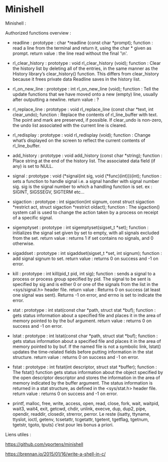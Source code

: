 # Minishell
Minishell : 

Authorized functions overview : 

- readline : prototype : char *readline (const char *prompt);
	      function : read a line from the terminal and return it, using the char * given as prompt.
	     return value : the line read without the final '\n'.

- rl_clear_history : prototype : void rl_clear_history (void);
		      function : Clear the history list by deleting all of the entries, in the same manner as the History library’s clear_history() function. This differs from clear_history because it frees private data Readline saves in the history list.

-  rl_on_new_line : prototype : int rl_on_new_line (void);
		     function : Tell the update functions that we have moved onto a new (empty) line, usually after outputting a newline.
		    return value : ?
		    
- rl_replace_line : prototype : void rl_replace_line (const char *text, int clear_undo);
		     function : Replace the contents of rl_line_buffer with text. The point and mark are preserved, if possible. If clear_undo is non-zero, the undo list associated with the current line is cleared.
		    
- rl_redisplay : prototype : void rl_redisplay (void);
		  function : Change what’s displayed on the screen to reflect the current contents of rl_line_buffer.
		 
- add_history : prototype : void add_history (const char *string);
		 function : Place string at the end of the history list. The associated data field (if any) is set to NULL.
		
- signal : prototype : void (*signal(int sig, void (*func)(int)))(int);
	    function : sets a function to handle signal i.e. a signal handler with signal number sig.
	   	sig is the signal number to which a handling function is set. ex : SIGINT, SIGSSEGV, SIGTERM etc...
	   	
- sigaction : prototype : int sigaction(int signum, const struct sigaction *restrict act, struct sigaction *restrict oldact);
	       function : The sigaction() system call is used to change the action taken by a process on receipt of a specific signal.

- sigemptyset : prototype : int sigemptyset(sigset_t *set);
		 function : initializes the signal set given by set to empty, with all signals excluded from the set.
		return value : returns 1 if set contains no signals, and 0 otherwise.

- sigaddset : prototype : int sigaddset(sigset_t *set, int signum);
	       function : add signal signum to set.
	      return value : returns 0 on success and -1 on error.
	      
- kill : prototype : int kill(pid_t pid, int sig);
	  function : sends a signal to a process or process group specified by pid. The signal to be sent is specified by sig and is either 0 or one of the signals from the list in the <sys/signal.h> header file.
	 return value : Returns 0 on success (at least one signal was sent). Returns -1 on error, and errno is set to indicate the error.

-  stat : prototype : int stat(const char *path, struct stat *buf);
	   function : gets status information about a specified file and places it in the area of memory pointed to by the buf argument.
	  return value : returns 0 on success and -1 on error.
	  
- lstat : prototype : int lstat(const char *path, struct stat *buf);
	   function : gets status information about a specified file and places it in the area of memory pointed to by buf. If the named file is not a symbolic link, lstat() updates the time-related fields before putting information in the stat structure.
	  return value : returns 0 on success and -1 on error.

- fstat : prototype :  int fstat(int descriptor, struct stat *buffer);
	   function : The fstat() function gets status information about the object specified by the open descriptor descriptor and stores the information in the area of memory indicated by the buffer argument. The status information is returned in a stat structure, as defined in the <sys/stat.h> header file.
           return value : returns 0 on success and -1 on error.

- printf, malloc, free, write, access, open, read, close, fork, wait, waitpid, wait3, wait4, exit, getcwd, chdir, unlink, execve, dup, dup2, pipe, opendir, readdir, closedir, strerror, perror.
Le reste (isatty, ttyname, ttyslot, ioctl, getenv, tcsetattr, tcgetattr, tgetent, tgetflag, tgetnum, tgetstr, tgoto, tputs) c’est pour les bonus a priori.

Liens utiles :

https://github.com/vportens/minishell

https://brennan.io/2015/01/16/write-a-shell-in-c/